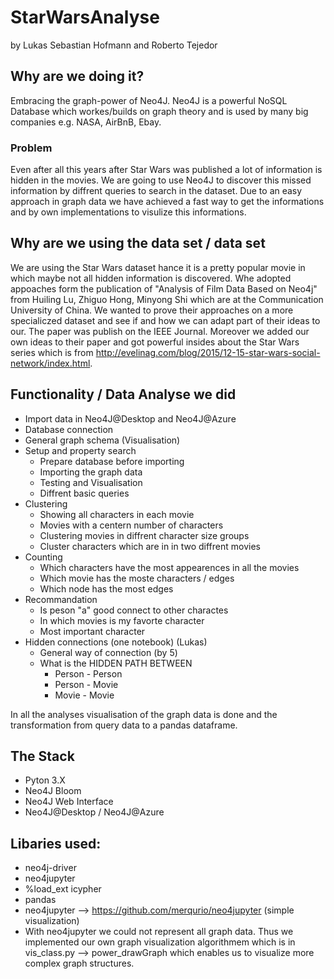 # StarWarsAnalyse

by Lukas Sebastian Hofmann and Roberto Tejedor

## Why are we doing it?
Embracing the graph-power of Neo4J. Neo4J is a powerful NoSQL Database which workes/builds on graph theory and is used by many big companies e.g. NASA, AirBnB, Ebay. 

### Problem
Even after all this years after Star Wars was published a lot of information is hidden in the movies. We are going to use Neo4J to discover this missed information by diffrent queries to search in the dataset. Due to an easy approach in graph data we have achieved a fast way to get the informations and by own implementations to visulize this informations.  

## Why are we using the data set / data set
We are using the Star Wars dataset hance it is a pretty popular movie in which maybe not all hidden information is discovered. Whe adopted appoaches form the publication of "Analysis of Film Data Based on Neo4j" from Huiling Lu, Zhiguo Hong, Minyong Shi which are at the Communication University of China. We wanted to prove their approaches on a more specialiczed dataset and see if and how we can adapt part of their ideas to our. The paper was publish on the IEEE Journal. Moreover we added our own ideas to their paper and got powerful insides about the Star Wars series which is from http://evelinag.com/blog/2015/12-15-star-wars-social-network/index.html.  

## Functionality / Data Analyse we did
- Import data in Neo4J@Desktop and Neo4J@Azure 
- Database connection
- General graph schema (Visualisation)
- Setup and property search 
  * Prepare database before importing
  * Importing the graph data
  * Testing and Visualisation
  * Diffrent basic queries
- Clustering
  * Showing all characters in each movie
  * Movies with a centern number of characters
  * Clustering movies in diffrent character size groups
  * Cluster characters which are in in two diffrent movies
- Counting
  * Which characters have the most appearences in all the movies
  * Which movie has the moste characters / edges
  * Which node has the most edges
- Recommandation
  * Is peson "a" good connect to other charactes
  * In which movies is my favorte character
  * Most important character 
- Hidden connections (one notebook) (Lukas)
  * General way of connection (by 5)
  * What is the HIDDEN PATH BETWEEN
    * Person - Person
    * Person - Movie 
    * Movie - Movie

In all the analyses visualisation of the graph data is done and the transformation from query data to a pandas dataframe. 

 ## The Stack
 - Pyton 3.X
 - Neo4J Bloom
 - Neo4J Web Interface
 - Neo4J@Desktop / Neo4J@Azure

 ## Libaries used:
 * neo4j-driver
 * neo4jupyter
 * %load_ext icypher
 * pandas
 * neo4jupyter --> https://github.com/merqurio/neo4jupyter (simple visualization)
 * With neo4jupyter we could not represent all graph data. Thus we implemented our own graph visualization algorithmem which is in vis_class.py --> power_drawGraph which enables us to visualize more complex graph structures. 
